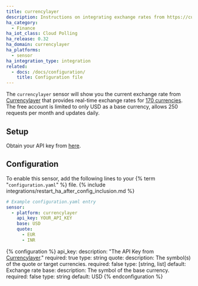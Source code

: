 ```yaml
---
title: currencylayer
description: Instructions on integrating exchange rates from https://currencylayer.com/ within Home Assistant.
ha_category:
  - Finance
ha_iot_class: Cloud Polling
ha_release: 0.32
ha_domain: currencylayer
ha_platforms:
  - sensor
ha_integration_type: integration
related:
  - docs: /docs/configuration/
    title: Configuration file
---
```


The `currencylayer` sensor will show you the current exchange rate from [Currencylayer](https://currencylayer.com/) that provides real-time exchange rates for [170 currencies](https://currencylayer.com/currencies). The free account is limited to only USD as a base currency, allows 250 requests per month and updates daily.

## Setup

Obtain your API key from [here](https://currencylayer.com/product).

## Configuration

To enable this sensor, add the following lines to your {% term "`configuration.yaml`" %} file.
{% include integrations/restart_ha_after_config_inclusion.md %}

```yaml
# Example configuration.yaml entry
sensor:
  - platform: currencylayer
    api_key: YOUR_API_KEY
    base: USD
    quote:
      - EUR
      - INR
```

{% configuration %}
api_key:
  description: "The API Key from [Currencylayer](https://currencylayer.com/)."
  required: true
  type: string
quote:
  description: The symbol(s) of the quote or target currencies.
  required: false
  type: [string, list]
  default: Exchange rate
base:
  description: The symbol of the base currency.
  required: false
  type: string
  default: USD
{% endconfiguration %}
